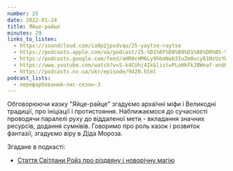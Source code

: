 ```yaml
---
number: 25
date: 2022-01-24
title: Яйце-райце
minutes: 29
links_to_listen:
  - https://soundcloud.com/ia9p2jpsdvqu/25-yaytse-raytse
  - https://podcasts.apple.com/ua/podcast/25-%D1%8F%D0%B9%D1%86%D0%B5-%D1%80%D0%B0%D0%B9%D1%86%D0%B5/id1563575488?i=1000548785947
  - https://podcasts.google.com/feed/aHR0cHM6Ly9hbmNob3IuZm0vcy81NzUzYWEwMC9wb2RjYXN0L3Jzcw/episode/NjlhYWQwMTQtODhlOS00MWM0LTkwODgtZjViYzcyYmYxNDI0?sa=X&ved=0CA0QkfYCahcKEwio15_hy7D6AhUAAAAAHQAAAAAQAQ
  - https://www.youtube.com/watch?v=S-k4CUhj4Ik&list=PLoHkFkJBWnaf-xnUOli9LoGQf-ZDOZCUu&index=3
  - https://podcasts.nv.ua/ukr/episode/9420.html
podcast_lists:
  - перефарбований-лис-сезон-3
---
```


Обговорюючи казку "Яйце\-райце" згадуємо архаїчні міфи і Великодні традиції,
про ініціації і протистояння. Наближаємося до сучасності проводячи паралелі
руху до віддаленої мети \- вкладання значних ресурсів, додання сумнівів.
Говоримо про роль казок і розвиток фантазії, згадуємо віру в Діда Мороза.

Згадане в подкасті:

- [Стаття Світлани Ройз про різдвяну і новорічну магію][1]

[1]: https://www.facebook.com/100000708430176/posts/5070528469647384
